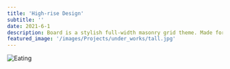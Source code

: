 ```yaml
---
title: 'High-rise Design'
subtitle: ''
date: 2021-6-1
description: Board is a stylish full-width masonry grid theme. Made for designers, artists, photographers and developers to show off their best work.
featured_image: '/images/Projects/under_works/tall.jpg'
---
```


<div class="gallery" data-columns="1">
  <img src="{{site.baseurl}}/images/Projects/under_works/tall.jpg" alt="Eating">

</div>
